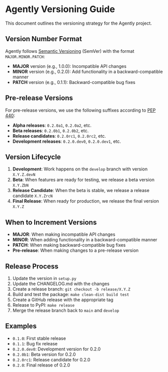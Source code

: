 # Agently Versioning Guide

This document outlines the versioning strategy for the Agently project.

## Version Number Format

Agently follows [Semantic Versioning](https://semver.org/) (SemVer) with the format `MAJOR.MINOR.PATCH`:

- **MAJOR** version (e.g., 1.0.0): Incompatible API changes
- **MINOR** version (e.g., 0.2.0): Add functionality in a backward-compatible manner
- **PATCH** version (e.g., 0.1.1): Backward-compatible bug fixes

## Pre-release Versions

For pre-release versions, we use the following suffixes according to [PEP 440](https://www.python.org/dev/peps/pep-0440/):

- **Alpha releases**: `0.2.0a1`, `0.2.0a2`, etc.
- **Beta releases**: `0.2.0b1`, `0.2.0b2`, etc.
- **Release candidates**: `0.2.0rc1`, `0.2.0rc2`, etc.
- **Development releases**: `0.2.0.dev0`, `0.2.0.dev1`, etc.

## Version Lifecycle

1. **Development**: Work happens on the `develop` branch with version `X.Y.Z.devN`
2. **Beta**: When features are ready for testing, we release a beta version `X.Y.ZbN`
3. **Release Candidate**: When the beta is stable, we release a release candidate `X.Y.ZrcN`
4. **Final Release**: When ready for production, we release the final version `X.Y.Z`

## When to Increment Versions

- **MAJOR**: When making incompatible API changes
- **MINOR**: When adding functionality in a backward-compatible manner
- **PATCH**: When making backward-compatible bug fixes
- **Pre-release**: When making changes to a pre-release version

## Release Process

1. Update the version in `setup.py`
2. Update the CHANGELOG.md with the changes
3. Create a release branch: `git checkout -b release/X.Y.Z`
4. Build and test the package: `make clean-dist build test`
5. Create a GitHub release with the appropriate tag
6. Release to PyPI: `make release`
7. Merge the release branch back to `main` and `develop`

## Examples

- `0.1.0`: First stable release
- `0.1.1`: Bug fix release
- `0.2.0.dev0`: Development version for 0.2.0
- `0.2.0b1`: Beta version for 0.2.0
- `0.2.0rc1`: Release candidate for 0.2.0
- `0.2.0`: Final release of 0.2.0 